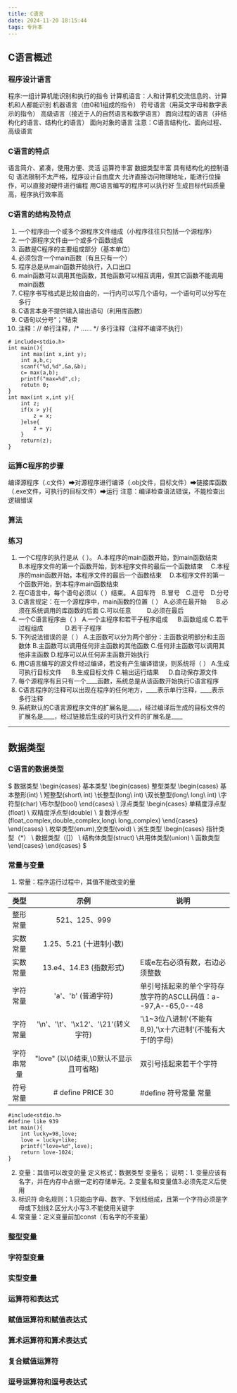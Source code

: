 ```yaml
---
title: C语言
date: 2024-11-20 18:15:44
tags: 专升本
---
```

## C语言概述

### 程序设计语言
程序:一组计算机能识别和执行的指令
计算机语言：人和计算机交流信息的、计算机和人都能识别
机器语言（由0和1组成的指令）
符号语言（用英文字母和数字表示的指令）
高级语言（接近于人的自然语言和数学语言）
面向过程的语言（非结构化的语言、结构化的语言）
面向对象的语言
注意：C语言结构化、面向过程、高级语言
### C语言的特点
语言简介、紧凑，使用方便、灵活
运算符丰富
数据类型丰富
具有结构化的控制语句
语法限制不太严格，程序设计自由度大
允许直接访问物理地址，能进行位操作，可以直接对硬件进行编程
用C语言编写的程序可以执行好
生成目标代码质量高，程序执行效率高
### C语言的结构及特点
1. 一个程序由一个或多个源程序文件组成（小程序往往只包括一个源程序）
2. 一个源程序文件由一个或多个函数组成
3. 函数是C程序的主要组成部分（基本单位）
4. 必须包含一个main函数（有且只有一个）
5. 程序总是从main函数开始执行，入口出口
6. main函数可以调用其他函数，其他函数可以相互调用，但其它函数不能调用main函数
7. C程序书写格式是比较自由的，一行内可以写几个语句，一个语句可以分写在多行
8. C语言本身不提供输入输出语句（利用库函数）
9. C语句以分号“；”结束
10. 注释：// 单行注释，/* …… */ 多行注释（注释不编译不执行）
```
# include<stdio.h>
int main(){
    int max(int x,int y);
    int a,b,c;
    scanf("%d,%d",&a,&b);
    c= max(a,b);
    printf("max=%d",c);
    retutn 0;
}
int max(int x,int y){
    int z;
    if(x > y){
        z = x;
    }else{
        z = y;
    }
    return(z);
}
```
### 运算C程序的步骤
编译源程序（.c文件）➡对源程序进行编译（.obj文件，目标文件）➡链接库函数（.exe文件，可执行的目标文件）➡运行
注意：编译检查语法错误，不能检查出逻辑错误
### 算法
### 练习
1. 一个C程序的执行是从（ ）。
A.本程序的main函数开始，到main函数结束&emsp;
B.本程序文件的第一个函数开始，到本程序文件的最后一个函数结束&emsp;
C.本程序的main函数开始，本程序文件的最后一个函数结束&emsp;
D.本程序文件的第一个函数开始，到本程序main函数结束
2. 在C语言中，每个语句必须以（ ）结束。
A.回车符&emsp;B.冒号&emsp;C.逗号&emsp;D.分号
3. C语言规定：在一个源程序中，main函数的位置（ ）
A.必须在最开始 &emsp; B.必须在系统调用的库函数的后面
C.可以任意 &emsp;&emsp; D.必须在最后
4. 一个C语言程序由（ ）
A.一个主程序和若干子程序组成 &emsp; B.函数组成
C.若干过程组成 &emsp;&emsp;&emsp; D.若干子程序
5. 下列说法错误的是（ ）
A.主函数可以分为两个部分：主函数说明部分和主函数体
B.主函数可以调用任何非主函数的其他函数
C.任何非主函数可以调用其他非主函数
D.程序可以从任何非主函数开始执行
6. 用C语言编写的源文件经过编译，若没有产生编译错误，则系统将（ ）
A.生成可执行目标文件 &emsp; B.生成目标文件
C.输出运行结果 &emsp; D.自动保存源文件
7. 每个源程序有且只有一个____函数，系统总是从该函数开始执行C语言程序
8. C语言程序的注释可以出现在程序的任何地方，____表示单行注释，____表示多行注释
9. 系统默认的C语言源程序文件的扩展名是____，经过编译后生成的目标文件的扩展名是____，经过链接后生成的可执行文件的扩展名是____
---
## 数据类型
### C语言的数据类型
$
数据类型
\begin{cases}
基本类型 \begin{cases} 
    整型类型 \begin{cases} 基本整形(int) \\ 短整型(short\ int) \\长整型(long\ int) \\双长整型(long\ long\ int) \\字符型(char) \\布尔型(bool) \end{cases} \\ 
    浮点类型 \begin{cases} 单精度浮点型(float) \\ 双精度浮点型(double) \\ 复数浮点型(float\_complex,double\_complex,long\ long\_complex) \end{cases} 
\end{cases}  \\ 
枚举类型(enum),空类型(void) \\
派生类型 \begin{cases} 指针类型（*） \\ 数据类型（[]） \\ 结构体类型(struct) \\共用体类型(union) \\ 函数类型 \end{cases}
\end{cases}
$
### 常量与变量
1. 常量：程序运行过程中，其值不能改变的量

|  类型   |              示例              | 说明                                        |
|:-----:|:----------------------------:|-------------------------------------------|
| 整形常量  |         521、125、999          |                                           |
| 实数常量  |     1.25、5.21   (十进制小数)      |                                           |
| 实数常量  |     13.e4、14.E3  (指数形式)      | E或e左右必须有数，右边必须整数                          |
| 字符常量  |       'a'、'b'   (普通字符)       | 单引号括起来的单个字符存放字符的ASCLL码值：a--97,A--65,0--48 |
| 字符常量  | '\n'、'\t'、'\x12'、'\21'(转义字符) | '\1~3位八进制'(不能有8,9),'\x十六进制'(不能有大于f的字母)    |
| 字符串常量 |  "love" (以\0结束,\0默认不显示且可省略)  | 双引号括起来若干个字符                               |
| 符号常量  |      # define PRICE 30       | #define 符号常量 常量                           |
```
#include<stdio.h>
#define like 939
int main(){
    int lucky=98,love;
    love = lucky+like;
    printf("love=%d",love);
    return love-1024;
}
```
2. 变量：其值可以改变的量
定义格式：数据类型 变量名；
说明：1. 变量应该有名字，并在内存中占据一定的存储单元。2.变量名和变量值3.必须先定义后使用
3. 标识符
命名规则：1.只能由字母、数字、下划线组成，且第一个字符必须是字母或下划线2.区分大小写3.不能使用关键字
4. 常变量：定义变量前加const（有名字的不变量）
### 整型变量
### 字符型变量
### 实型变量
### 运算符和表达式
### 赋值运算符和赋值表达式
### 算术运算符和算术表达式
### 复合赋值运算符
### 逗号运算符和逗号表达式

